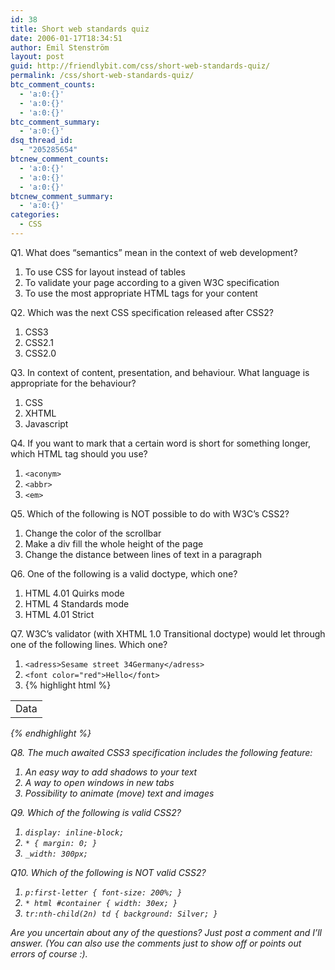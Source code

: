 ```yaml
---
id: 38
title: Short web standards quiz
date: 2006-01-17T18:34:51
author: Emil Stenström
layout: post
guid: http://friendlybit.com/css/short-web-standards-quiz/
permalink: /css/short-web-standards-quiz/
btc_comment_counts:
  - 'a:0:{}'
  - 'a:0:{}'
  - 'a:0:{}'
btc_comment_summary:
  - 'a:0:{}'
dsq_thread_id:
  - "205285654"
btcnew_comment_counts:
  - 'a:0:{}'
  - 'a:0:{}'
  - 'a:0:{}'
btcnew_comment_summary:
  - 'a:0:{}'
categories:
  - CSS
---
```

<p class="first">
  Q1. What does &#8220;semantics&#8221; mean in the context of web development?
</p>

  1. To use CSS for layout instead of tables
  1. To validate your page according to a given W3C specification
  1. To use the most appropriate HTML tags for your content

<p class="first">
  Q2. Which was the next CSS specification released after CSS2?
</p>

  1. CSS3
  1. CSS2.1
  1. CSS2.0

<p class="first">
  Q3. In context of content, presentation, and behaviour. What language is appropriate for the behaviour?
</p>

  1. CSS
  1. XHTML
  1. Javascript

<p class="first">
  Q4. If you want to mark that a certain word is short for something longer, which HTML tag should you use?
</p>

  1. `<aconym>`
  1. `<abbr>`
  1. `<em>`

<p class="first">
  Q5. Which of the following is NOT possible to do with W3C&#8217;s CSS2?
</p>

  1. Change the color of the scrollbar
  1. Make a div fill the whole height of the page
  1. Change the distance between lines of text in a paragraph

<p class="first">
  Q6. One of the following is a valid doctype, which one?
</p>

  1. HTML 4.01 Quirks mode
  1. HTML 4 Standards mode
  1. HTML 4.01 Strict

<p class="first">
  Q7. W3C&#8217;s validator (with XHTML 1.0 Transitional doctype) would let through one of the following lines. Which one?
</p>

  1. `<adress>Sesame street 34Germany</adress>`
  1. `<font color="red">Hello</font>`
  1. {% highlight html %}
<em>
<table>
<tr>
<td>Data</td>
</tr>
</em></table>
{% endhighlight %}

<p class="first">
  Q8. The much awaited CSS3 specification includes the following feature:
</p>

  1. An easy way to add shadows to your text
  1. A way to open windows in new tabs
  1. Possibility to animate (move) text and images

<p class="first">
  Q9. Which of the following is valid CSS2?
</p>

  1. `display: inline-block;`
  1. `* { margin: 0; }`
  1. `_width: 300px;`

<p class="first">
  Q10. Which of the following is NOT valid CSS2?
</p>

  1. `p:first-letter { font-size: 200%; }`
  1. `* html #container { width: 30ex; }`
  1. `tr:nth-child(2n) td { background: Silver; }`

Are you uncertain about any of the questions? Just post a comment and I&#8217;ll answer. (You can also use the comments just to show off or points out errors of course :).
